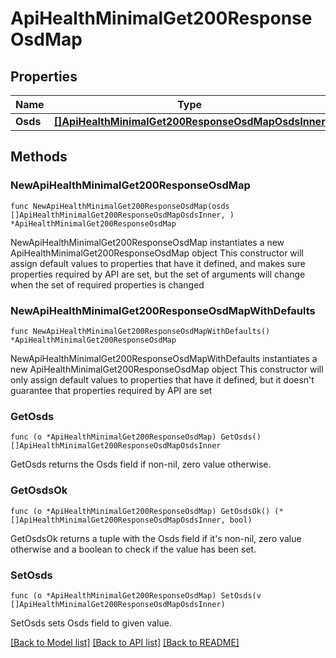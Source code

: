 # ApiHealthMinimalGet200ResponseOsdMap

## Properties

Name | Type | Description | Notes
------------ | ------------- | ------------- | -------------
**Osds** | [**[]ApiHealthMinimalGet200ResponseOsdMapOsdsInner**](ApiHealthMinimalGet200ResponseOsdMapOsdsInner.md) |  | 

## Methods

### NewApiHealthMinimalGet200ResponseOsdMap

`func NewApiHealthMinimalGet200ResponseOsdMap(osds []ApiHealthMinimalGet200ResponseOsdMapOsdsInner, ) *ApiHealthMinimalGet200ResponseOsdMap`

NewApiHealthMinimalGet200ResponseOsdMap instantiates a new ApiHealthMinimalGet200ResponseOsdMap object
This constructor will assign default values to properties that have it defined,
and makes sure properties required by API are set, but the set of arguments
will change when the set of required properties is changed

### NewApiHealthMinimalGet200ResponseOsdMapWithDefaults

`func NewApiHealthMinimalGet200ResponseOsdMapWithDefaults() *ApiHealthMinimalGet200ResponseOsdMap`

NewApiHealthMinimalGet200ResponseOsdMapWithDefaults instantiates a new ApiHealthMinimalGet200ResponseOsdMap object
This constructor will only assign default values to properties that have it defined,
but it doesn't guarantee that properties required by API are set

### GetOsds

`func (o *ApiHealthMinimalGet200ResponseOsdMap) GetOsds() []ApiHealthMinimalGet200ResponseOsdMapOsdsInner`

GetOsds returns the Osds field if non-nil, zero value otherwise.

### GetOsdsOk

`func (o *ApiHealthMinimalGet200ResponseOsdMap) GetOsdsOk() (*[]ApiHealthMinimalGet200ResponseOsdMapOsdsInner, bool)`

GetOsdsOk returns a tuple with the Osds field if it's non-nil, zero value otherwise
and a boolean to check if the value has been set.

### SetOsds

`func (o *ApiHealthMinimalGet200ResponseOsdMap) SetOsds(v []ApiHealthMinimalGet200ResponseOsdMapOsdsInner)`

SetOsds sets Osds field to given value.



[[Back to Model list]](../README.md#documentation-for-models) [[Back to API list]](../README.md#documentation-for-api-endpoints) [[Back to README]](../README.md)


